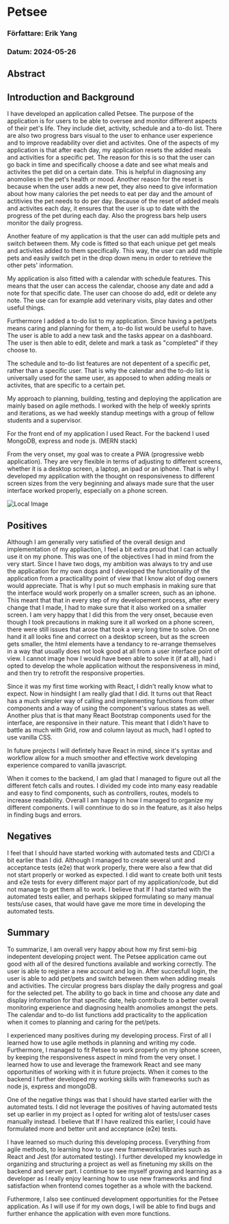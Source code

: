 # Petsee

### Författare: Erik Yang
### Datum: 2024-05-26

## Abstract

## Introduction and Background
I have developed an application called Petsee. The purpose of the application is for users to be able to oversee and monitor different aspects of their pet's life. They include diet, activity, schedule and a to-do list. There are also two progress bars visual to the user to enhance user experience and to improve readability over diet and activites. One of the aspects of my application is that after each day, my application resets the added meals and activities for a specific pet. The reason for this is so that the user can go back in time and specifically choose a date and see what meals and activites the pet did on a certain date. This is helpful in diagnosing any anomolies in the pet's health or mood. Another reason for the reset is because when the user adds a new pet, they also need to give information about how many calories the pet needs to eat per day and the amount of actitivies the pet needs to do per day. Because of the reset of added meals and activites each day, it ensures that the user is up to date with the progress of the pet during each day. Also the progress bars help users monitor the daily progress. 

Another feature of my application is that the user can add multiple pets and switch between them. My code is fitted so that each unique pet get meals and activites added to them specifically. This way, the user can add multiple pets and easily switch pet in the drop down menu in order to retrieve the other pets' information.

My application is also fitted with a calendar with schedule features. This means that the user can access the calendar, choose any date and add a note for that specific date. The user can choose do add, edit or delete any note. The use can for example add veterinary visits, play dates and other useful things.

Furthermore I added a to-do list to my application. Since having a pet/pets means caring and planning for them, a to-do list would be useful to have. The user is able to add a new task and the tasks appear on a dashboard. The user is then able to edit, delete and mark a task as "completed" if they choose to. 

The schedule and to-do list features are not depentent of a specific pet, rather than a specific user. That is why the calendar and the to-do list is universally used for the same user, as apposed to when adding meals or activites, that are specific to a certain pet.


My approach to planning, building, testing and deploying the application are mainly based on agile methods. I worked with the help of weekly sprints and iterations, as we had weekly standup meetings with a group of fellow students and a supervisor.

For the front end of my application I used React. For the backend I used MongoDB, express and node js. (MERN stack)

From the very onset, my goal was to create a PWA (progressive webb application). They are very flexible in terms of adjusting to different screens, whether it is a desktop screen, a laptop, an ipad or an iphone. That is why I developed my application with the thought on responsiveness to different screen sizes from the very beginning and always made sure that the user interface worked properly, especially on a phone screen.

![Local Image](../testning/screenshots/slutrapport/phone1.png)


## Positives

Although I am generally very satisfied of the overall design and implementation of my appliaction, I feel a bit extra proud that I can actually use it on my phone. This was one of the objectives I had in mind from the very start. Since I have two dogs, my ambition was always to try and use the application for my own dogs and I developed the functionality of the application from a practicallity point of view that I know alot of dog owners would appreciate. That is why I put so much emphasis in making sure that the interface would work properly on a smaller screen, such as an iphone. This meant that that in every step of my developement process, after every change that I made, I had to make sure that it also worked on a smaller screen. I am very happy that I did this from the very onset, because even though I took precautions in making sure it all worked on a phone screen, there were still issues that arose that took a very long time to solve. On one hand it all looks fine and correct on a desktop screen, but as the screen gets smaller, the html elements have a tendancy to re-arrange themselves in a way that usually does not look good at all from a user interface point of view. I cannot image how I would have been able to solve it (if at all), had i opted to develop the whole application without the responsiveness in mind, and then try to retrofit the responsive properties.

Since it was my first time working with React, I didn't really know what to expect. Now in hindsight I am really glad that I did. It turns out that React has a much simpler way of calling and implementing functions from other components and a way of using the component's various states as well. Another plus that is that many React Bootstrap components used for the interface, are responsive in their nature. This meant that I didn't have to battle as much with Grid, row and column layout as much, had I opted to use vanilla CSS.

In future projects I will defintely have React in mind, since it's syntax and workflow allow for a much smoother and effective work developing experience compared to vanilla javascript.

When it comes to the backend, I am glad that I managed to figure out all the different fetch calls and routes. I divided my code into many easy readable and easy to find components, such as controllers, routes, models to increase readability. Overall I am happy in how I managed to organize my different components. I will conntinue to do so in the feature, as it also helps in finding bugs and errors.

## Negatives

I feel that I should have started working with automated tests and CD/CI a bit earlier than I did. Although I managed to create several unit and acceptance tests (e2e) that work properly, there were also a few that did not start properly or worked as expected. I did want to create both unit tests and e2e tests for every different major part of my application/code, but did not manage to get them all to work. I believe that If I had started with the automated tests ealier, and perhaps skipped formulating so many manual tests/use cases, that would have gave me more time in developing the automated tests. 


## Summary

To summarize, I am overall very happy about how my first semi-big indepentent developing project went. The Petsee application came out good with all of the desired functions available and working correctly. The user is able to register a new account and log in. After succesfull login, the user is able to add pet/pets and switch between them when adding meals and activities. The circular progress bars display the daily progress and goal for the selected pet. The ability to go back in time and choose any date and display information for that specific date, help contribute to a better overall monitoring experience and diagnosing health anomolies amongst the pets.  The calendar and to-do list functions add practicality to the application when it comes to planning and caring for the pet/pets.

I experienced many positives during my developing process. First of all I learned how to use agile methods in planning and writing my code. Furthermore, I managed to fit Petsee to work properly on my iphone screen, by keeping the responsiveness aspect in mind from the very onset. I learned how to use and leverage the framework React and see many opportunities of working with it in future projects. When it comes to the backend I further developed my working skills with frameworks such as node js, express and mongoDB.

One of the negative things was that I should have started earlier with the automated tests. I did not leverage the positives of having automated tests set up earlier in my project as I opted for writing alot of tests/user cases manually instead. I believe that If I have realized this earlier, I could have formulated more and better unit and acceptance (e2e) tests.

I have learned so much during this developing process. Everything from agile methods, to learning how to use new frameworks/libraries such as React and Jest (for automated testing). I further developed my knowledge in organizing and structuring a project as well as finetuning my skills on the backend and server part. I continue to see myself growing and learning as a developer as I really enjoy learning how to use new frameworks and find satisfaction when frontend comes together as a whole with the backend.

Futhermore, I also see continued development opportunities for the Petsee application. As I will use if for my own dogs, I will be able to find bugs and further enhance the application with even more functions.